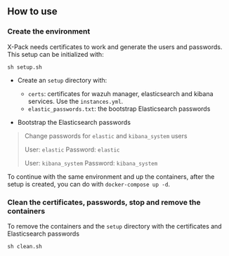 ## How to use

### Create the environment

X-Pack needs certificates to work and generate the users and passwords. This setup can be initialized with:

```
sh setup.sh
```

- Create an `setup` directory with:
  - `certs`: certificates for wazuh manager, elasticsearch and kibana services. Use the `instances.yml`.
  - `elastic_passwords.txt`: the bootstrap Elasticsearch passwords

- Bootstrap the Elasticsearch passwords
> Change passwords for `elastic` and `kibana_system` users
>
> User: `elastic`
> Password: `elastic`
>
> User: `kibana_system`
> Password: `kibana_system`

To continue with the same environment and up the containers, after the setup is created, you can do with `docker-compose up -d`.

### Clean the certificates, passwords, stop and remove the containers

To remove the containers and the `setup` directory with the certificates and Elasticsearch passwords

```
sh clean.sh
```
